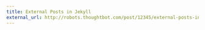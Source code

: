 ```yaml
---
title: External Posts in Jekyll
external_url: http://robots.thoughtbot.com/post/12345/external-posts-in-jekyll
---
```

